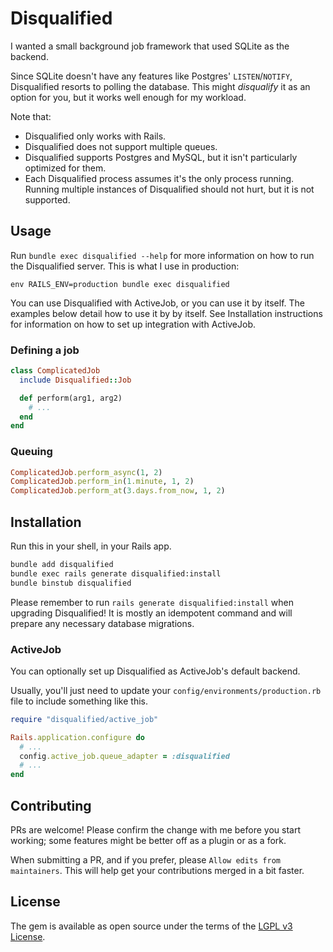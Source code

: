 # Disqualified

I wanted a small background job framework that used SQLite as the backend.

Since SQLite doesn't have any features like Postgres' `LISTEN`/`NOTIFY`,
Disqualified resorts to polling the database. This might _disqualify_ it as an
option for you, but it works well enough for my workload.

Note that:

* Disqualified only works with Rails.
* Disqualified does not support multiple queues.
* Disqualified supports Postgres and MySQL, but it isn't particularly optimized
  for them.
* Each Disqualified process assumes it's the only process running. Running
  multiple instances of Disqualified should not hurt, but it is not supported.


## Usage

Run `bundle exec disqualified --help` for more information on how to run the
Disqualified server. This is what I use in production:

```
env RAILS_ENV=production bundle exec disqualified
```

You can use Disqualified with ActiveJob, or you can use it by itself.
The examples below detail how to use it by by itself. See Installation
instructions for information on how to set up integration with ActiveJob.


### Defining a job

```ruby
class ComplicatedJob
  include Disqualified::Job

  def perform(arg1, arg2)
    # ...
  end
end
```


### Queuing

```ruby
ComplicatedJob.perform_async(1, 2)
ComplicatedJob.perform_in(1.minute, 1, 2)
ComplicatedJob.perform_at(3.days.from_now, 1, 2)
```


## Installation

Run this in your shell, in your Rails app.

```bash
bundle add disqualified
bundle exec rails generate disqualified:install
bundle binstub disqualified
```

Please remember to run `rails generate disqualified:install` when upgrading
Disqualified! It is mostly an idempotent command and will prepare any necessary
database migrations.


### ActiveJob

You can optionally set up Disqualified as ActiveJob's default backend.

Usually, you'll just need to update your `config/environments/production.rb`
file to include something like this.

```ruby
require "disqualified/active_job"

Rails.application.configure do
  # ...
  config.active_job.queue_adapter = :disqualified
  # ...
end
```


## Contributing

PRs are welcome! Please confirm the change with me before you start working;
some features might be better off as a plugin or as a fork.

When submitting a PR, and if you prefer, please `Allow edits from maintainers`.
This will help get your contributions merged in a bit faster.


## License

The gem is available as open source under the terms of the
[LGPL v3 License](https://opensource.org/licenses/LGPL-3.0).
